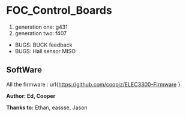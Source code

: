 # FOC_Control_Boards
1. generation one: g431
2. generation two: f407
- BUGS: BUCK feedback
- BUGS: Hall sensor MISO

## SoftWare
All the firmware :
url{https://github.com/coopjz/ELEC3300-Firmware }

**Author: Ed, Cooper**

**Thanks to:** Ethan, eassse, Jason
